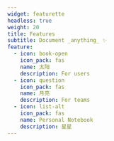 ```yaml
---
widget: featurette
headless: true
weight: 20
title: Features
subtitle: Document _anything_ ✨
feature:
  - icon: book-open
    icon_pack: fas
    name: 太阳
    description: For users
  - icon: question
    icon_pack: fas
    name: 月亮
    description: For teams
  - icon: list-alt
    icon_pack: fas
    name: Personal Notebook
    description: 星星
---
```

